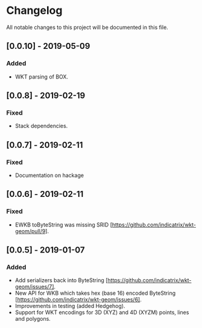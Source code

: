 # Changelog
All notable changes to this project will be documented in this file.

## [0.0.10] - 2019-05-09
### Added
- WKT parsing of BOX.

## [0.0.8] - 2019-02-19
### Fixed
- Stack dependencies.

## [0.0.7] - 2019-02-11
### Fixed
- Documentation on hackage

## [0.0.6] - 2019-02-11
### Fixed
- EWKB toByteString was missing SRID [https://github.com/indicatrix/wkt-geom/pull/9].

## [0.0.5] - 2019-01-07
### Added
- Add serializers back into ByteString [https://github.com/indicatrix/wkt-geom/issues/7].
- New API for WKB which takes hex (base 16) encoded ByteString [https://github.com/indicatrix/wkt-geom/issues/6].
- Improvements in testing (added Hedgehog).
- Support for WKT encodings for 3D (XYZ) and 4D (XYZM) points, lines and polygons.